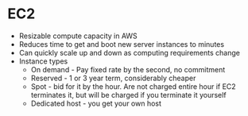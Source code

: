 # EC2
  - Resizable compute capacity in AWS
  - Reduces time to get and boot new server instances to minutes
  - Can quickly scale up and down as computing requirements change
  - Instance types
	  - On demand - Pay fixed rate by the second, no commitment
	  - Reserved - 1 or 3 year term, considerably cheaper
	  - Spot - bid for it by the hour. Are not charged entire hour if EC2 terminates it, but will be charged if you terminate it yourself
	  - Dedicated host - you get your own host
